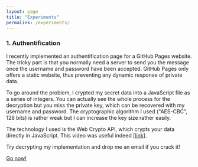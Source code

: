 ```yaml
---
layout: page
title: "Experiments"
permalink: /experiments/
---
```


<div>

<h3> 1. Authentification</h3>

<p>I recently implemented an authentification page for a GitHub Pages website. The tricky part is that you normally need a server to send you the message once the username and password have been accepted. GitHub Pages only offers a static website, thus preventing any dynamic response of private data. </p>

<p> To go around the problem, I crypted my secret data into a JavaScript file as a series of integers. You can actually see the whole process for the decryption but you miss the private key, which can be recovered with my username and password. The cryptographic algorithm I used ("AES-CBC", 128 bits) is rather weak but I can increase the key size rather easily.</p>

<p>The technology I used is the Web Crypto API, which crypts your data directly in JavaScript. This video was useful indeed <a href="https://www.youtube.com/watch?v=rUi1j1NhGow">[link]</a>.</p>

<p> Try decrypting my implementation and drop me an email if you crack it!</p>

<div class='center'>
<a class='button' href="{{site.github.url}}/experiments/authentification/">Go now!</a> 
</div>
</div>
